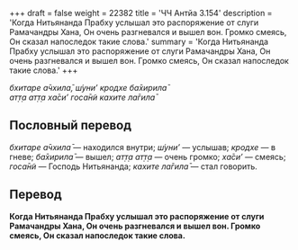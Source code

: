 +++
draft = false
weight = 22382
title = 'ЧЧ Антйа 3.154'
description = 'Когда Нитьянанда Прабху услышал это распоряжение от слуги Рамачандры Хана, Он очень разгневался и вышел вон. Громко смеясь, Он сказал напоследок такие слова.'
summary = 'Когда Нитьянанда Прабху услышал это распоряжение от слуги Рамачандры Хана, Он очень разгневался и вышел вон. Громко смеясь, Он сказал напоследок такие слова.'
+++

_бхитаре а̄чхила̄, ш́уни’ кродхе ба̄хирила̄  
ат̣т̣а ат̣т̣а ха̄си’ госа̄н̃и кахите ла̄гила̄_

## Пословный перевод

_бхитаре_ _а̄чхила̄_ — находился внутри; _ш́уни’_ — услышав; _кродхе_ — в гневе; _ба̄хирила̄_ — вышел; _ат̣т̣а_ _ат̣т̣а_ — очень громко; _ха̄си’_ — смеясь; _госа̄н̃и_ — Господь Нитьянанда; _кахите_ _ла̄гила̄_ — стал говорить.

## Перевод

**Когда Нитьянанда Прабху услышал это распоряжение от слуги Рамачандры Хана, Он очень разгневался и вышел вон. Громко смеясь, Он сказал напоследок такие слова.**
